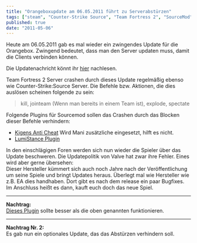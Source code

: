 ```yaml
---
title: "Orangeboxupdate am 06.05.2011 führt zu Serverabstürzen"
tags: ["steam", "Counter-Strike Source", "Team Fortress 2", "SourceMod", "Orangebox"]
published: true
date: "2011-05-06"
---
```


Heute am 06.05.2011 gab es mal wieder ein zwingendes Update für die Orangebox. Zwingend bedeutet, dass man den Server updaten muss, damit die Clients verbinden können.

Die Updatenachricht könnt ihr [hier](http://sourceserver.info/board3-news-infos/board94-update-news/4437-orangebox-team-fortress-2-counter-strike-source-day-of-defeat-source-and-half-life-2-deathmatch) nachlesen.

Team Fortress 2 Server crashen durch dieses Update regelmäßig ebenso wie Counter-Strike:Source Server. Die Befehle bzw. Aktionen, die dies auslösen scheinen folgende zu sein:

> kill, jointeam (Wenn man bereits in einem Team ist), explode, spectate

Folgende Plugins für Sourcemod sollen das Crashen durch das Blocken dieser Befehle verhindern:

- [Kigens Anti Cheat](http://www.kigenac.com/viewtopic.php?f=4&t=1125) Wird Mani zusätzliche eingesetzt, hilft es nicht.
- [LumiStance Plugin](http://forums.alliedmods.net/showpost.php?p=1464007&postcount=48)

In den einschlägigen Foren werden sich nun wieder die Spieler über das Update beschweren. Die Updatepolitik von Valve hat zwar ihre Fehler. Eines wird aber gerne übersehen:  
Dieser Hersteller kümmert sich auch noch Jahre nach der Veröffentlichung um seine Spiele und bringt Updates heraus. Überlegt mal wie Hersteller wie z.B. EA dies handhaben. Dort gibt es nach dem release ein paar Bugfixes. Im Anschluss heißt es dann, kauft euch doch das neue Spiel.

___
**Nachtrag:**  
[Dieses Plugin](http://forums.alliedmods.net/showthread.php?p=1464461#post1464461) sollte besser als die oben genannten funktionieren.

___
**Nachtrag Nr. 2:**  
Es gab nun ein optionales Update, das das Abstürzen verhindern soll.

